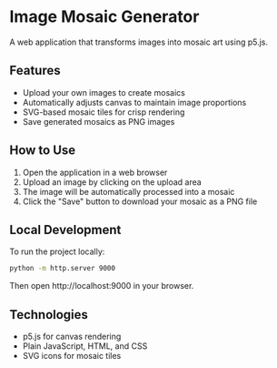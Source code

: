 # Image Mosaic Generator

A web application that transforms images into mosaic art using p5.js.

## Features

- Upload your own images to create mosaics
- Automatically adjusts canvas to maintain image proportions
- SVG-based mosaic tiles for crisp rendering
- Save generated mosaics as PNG images

## How to Use

1. Open the application in a web browser
2. Upload an image by clicking on the upload area
3. The image will be automatically processed into a mosaic
4. Click the "Save" button to download your mosaic as a PNG file

## Local Development

To run the project locally:

```bash
python -m http.server 9000
```

Then open http://localhost:9000 in your browser.

## Technologies

- p5.js for canvas rendering
- Plain JavaScript, HTML, and CSS
- SVG icons for mosaic tiles 